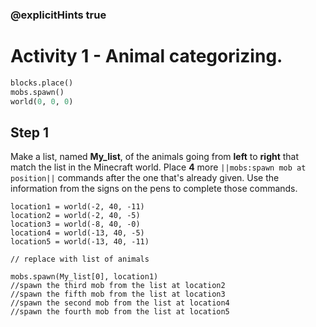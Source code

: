 ### @explicitHints true

# Activity 1 - Animal categorizing.

```python
blocks.place()
mobs.spawn()
world(0, 0, 0)
```

## Step 1
Make a list, named **My_list**, of the animals going from **left** to **right** that match the list in the Minecraft world. 
Place **4** more `||mobs:spawn mob at position||` commands after the one that's already given. Use the information from the signs 
on the pens to complete those commands. 

```template
location1 = world(-2, 40, -11)
location2 = world(-2, 40, -5)
location3 = world(-8, 40, -0)
location4 = world(-13, 40, -5)
location5 = world(-13, 40, -11)

// replace with list of animals 

mobs.spawn(My_list[0], location1)
//spawn the third mob from the list at location2
//spawn the fifth mob from the list at location3
//spawn the second mob from the list at location4
//spawn the fourth mob from the list at location5
```
